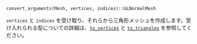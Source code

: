```
convert_arguments(Mesh, vertices, indices)::GLNormalMesh
```

`vertices` と `indices` を受け取り、それらから三角形メッシュを作成します。受け入れられる型についての詳細は、[`to_vertices`](@ref) と [`to_triangles`](@ref) を参照してください。
